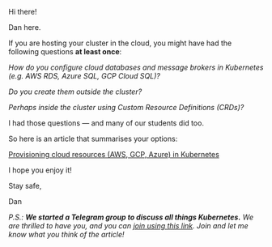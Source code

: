 Hi there!

Dan here.

If you are hosting your cluster in the cloud, you might have had the following questions **at least once**:

_How do you configure cloud databases and message brokers in Kubernetes (e.g. AWS RDS, Azure SQL, GCP Cloud SQL)?_

_Do you create them outside the cluster?_

_Perhaps inside the cluster using Custom Resource Definitions (CRDs)?_

I had those questions — and many of our students did too.

So here is an article that summarises your options:

[Provisioning cloud resources (AWS, GCP, Azure) in Kubernetes
](https://learnk8s.io/cloud-resources-kubernetes "Provisioning cloud resources (AWS, GCP, Azure) in Kubernetes")

I hope you enjoy it!

Stay safe,

Dan

_P.S.: **We started a Telegram group to discuss all things Kubernetes.** We are thrilled to have you, and you can [join using this link](https://t.me/learnk8s). Join and let me know what you think of the article!_